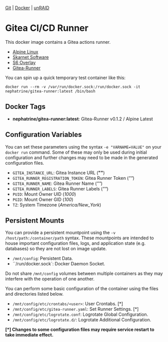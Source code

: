 [Git](https://code.nephatrine.net/NephNET/docker-gitea-act/src/branch/master) |
[Docker](https://hub.docker.com/r/nephatrine/gitea-runner/) |
[unRAID](https://code.nephatrine.net/nephatrine/unraid-containers)

# Gitea CI/CD Runner

This docker image contains a Gitea actions runner.

- [Alpine Linux](https://alpinelinux.org/)
- [Skarnet Software](https://skarnet.org/software/)
- [S6 Overlay](https://github.com/just-containers/s6-overlay)
- [Gitea-Runner](https://gitea.com/gitea/act_runner)

You can spin up a quick temporary test container like this:

~~~
docker run --rm -v /var/run/docker.sock:/run/docker.sock -it nephatrine/gitea-runner:latest /bin/bash
~~~

## Docker Tags

- **nephatrine/gitea-runner:latest**: Gitea-Runner v0.1.2 / Alpine Latest

## Configuration Variables

You can set these parameters using the syntax ``-e "VARNAME=VALUE"`` on your
``docker run`` command. Some of these may only be used during initial
configuration and further changes may need to be made in the generated
configuration files.

- ``GITEA_INSTANCE_URL``: Gitea Instance URL (**""**)
- ``GITEA_RUNNER_REGISTRATION_TOKEN``: Gitea Runner Token (*""*)
- ``GITEA_RUNNER_NAME``: Gitea Runner Name (*""*)
- ``GITEA_RUNNER_LABELS``: Gitea Runner Labels (*""*)
- ``PUID``: Mount Owner UID (*1000*)
- ``PGID``: Mount Owner GID (*100*)
- ``TZ``: System Timezone (*America/New_York*)

## Persistent Mounts

You can provide a persistent mountpoint using the ``-v /host/path:/container/path``
syntax. These mountpoints are intended to house important configuration files,
logs, and application state (e.g. databases) so they are not lost on image
update.

- ``/mnt/config``: Persistent Data.
- ``/run/docker.sock`: Docker Daemon Socket.

Do not share ``/mnt/config`` volumes between multiple containers as they may
interfere with the operation of one another.

You can perform some basic configuration of the container using the files and
directories listed below.

- ``/mnt/config/etc/crontabs/<user>``: User Crontabs. [*]
- ``/mnt/config/etc/gitea-runner.yaml``: Set Runner Settings. [*]
- ``/mnt/config/etc/logrotate.conf``: Logrotate Global Configuration.
- ``/mnt/config/etc/logrotate.d/``: Logrotate Additional Configuration.

**[*] Changes to some configuration files may require service restart to take
immediate effect.**
